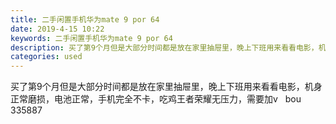 ```yaml
---
title: 二手闲置手机华为mate 9 por 64
date: 2019-4-15 10:22
keywords: 二手闲置手机华为mate 9 por 64
description: 买了第9个月但是大部分时间都是放在家里抽屉里，晚上下班用来看看电影，机身正常磨损，电池正常，手机完全不卡，吃鸡王者荣耀无压力，需要加v  bou335887
categories: used
---
```

<td class="t_f" id="postmessage_3501012">

买了第9个月但是大部分时间都是放在家里抽屉里，晚上下班用来看看电影，机身正常磨损，电池正常，手机完全不卡，吃鸡王者荣耀无压力，需要加v   bou 335887<br/>
</td>
